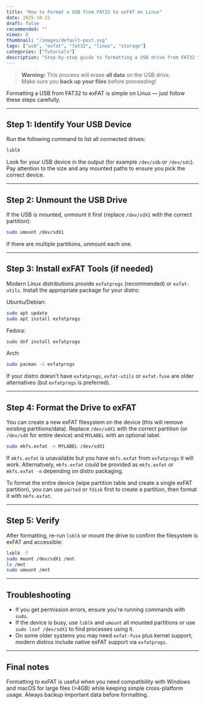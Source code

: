 ```yaml
---
title: "How to Format a USB from FAT32 to exFAT on Linux"
date: 2025-10-22
draft: false
recommended: ""
views: 0
thumbnail: "/images/default-post.svg"
tags: ["usb", "exfat", "fat32", "linux", "storage"]
categories: ["Tutorials"]
description: "Step-by-step guide to formatting a USB drive from FAT32 to exFAT on Linux."
---
```


> **Warning:** This process will erase **all data** on the USB drive.  
> Make sure you **back up your files** before proceeding!

Formatting a USB from FAT32 to exFAT is simple on Linux — just follow these steps carefully.

---

## Step 1: Identify Your USB Device

Run the following command to list all connected drives:

```bash
lsblk
```

Look for your USB device in the output (for example `/dev/sdb` or `/dev/sdc`). Pay attention to the size and any mounted paths to ensure you pick the correct device.

---

## Step 2: Unmount the USB Drive

If the USB is mounted, unmount it first (replace `/dev/sdX1` with the correct partition):

```bash
sudo umount /dev/sdX1
```

If there are multiple partitions, unmount each one.

---

## Step 3: Install exFAT Tools (if needed)

Modern Linux distributions provide `exfatprogs` (recommended) or `exfat-utils`. Install the appropriate package for your distro:

Ubuntu/Debian:

```bash
sudo apt update
sudo apt install exfatprogs
```

Fedora:

```bash
sudo dnf install exfatprogs
```

Arch:

```bash
sudo pacman -S exfatprogs
```

If your distro doesn't have `exfatprogs`, `exfat-utils` or `exfat-fuse` are older alternatives (but `exfatprogs` is preferred).

---

## Step 4: Format the Drive to exFAT

You can create a new exFAT filesystem on the device (this will remove existing partitions/data). Replace `/dev/sdX1` with the correct partition (or `/dev/sdX` for entire device) and `MYLABEL` with an optional label.

```bash
sudo mkfs.exfat -n MYLABEL /dev/sdX1
```

If `mkfs.exfat` is unavailable but you have `mkfs.exfat` from `exfatprogs` it will work. Alternatively, `mkfs.exfat` could be provided as `mkfs.exfat` or `mkfs.exfat -n` depending on distro packaging.

To format the entire device (wipe partition table and create a single exFAT partition), you can use `parted` or `fdisk` first to create a partition, then format it with `mkfs.exfat`.

---

## Step 5: Verify

After formatting, re-run `lsblk` or mount the drive to confirm the filesystem is exFAT and accessible:

```bash
lsblk -f
sudo mount /dev/sdX1 /mnt
ls /mnt
sudo umount /mnt
```

---

## Troubleshooting

- If you get permission errors, ensure you're running commands with `sudo`.
- If the device is busy, use `lsblk` and `umount` all mounted partitions or use `sudo lsof /dev/sdX1` to find processes using it.
- On some older systems you may need `exfat-fuse` plus kernel support; modern distros include native exFAT support via `exfatprogs`.

---

## Final notes

Formatting to exFAT is useful when you need compatibility with Windows and macOS for large files (>4GB) while keeping simple cross-platform usage. Always backup important data before formatting.

